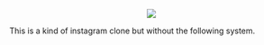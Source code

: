<p align="center"><img src="https://laravel.com/assets/img/components/logo-laravel.svg"></p>

This is a kind of instagram clone but without the following system.
